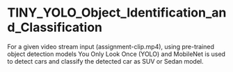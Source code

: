 # TINY_YOLO_Object_Identification_and_Classification
For a given video stream input (assignment-clip.mp4), using pre-trained object detection models You Only Look Once (YOLO) and MobileNet is used to detect cars and classify the detected car as SUV or Sedan model.
